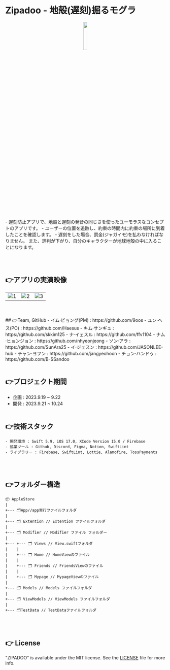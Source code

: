 # Zipadoo - 地殻(遅刻)掘るモグラ
<center><img src="https://github.com/JASONLEE-hub/ZIPADOO-in-TECHIT/assets/81094267/bc47145d-3e22-4be4-8ddc-e2a419ddf853" width="15%" height="15%"></center>
<br/><br/>
- 遅刻防止アプリで、地殻と遅刻の発音の同じさを使ったユーモラスなコンセプトのアプリです。
- ユーザーの位置を追跡し、約束の時間内に約束の場所に到着したことを確認します。
- 遅刻をした場合、罰金(ジャガイモ)を払わなければなりません。 また、評判が下がり、自分のキャラクターが地球地殻の中に入ることになります。
  
<br/><br/>
## 👉アプリの実演映像
<table align="center">
  <tr>
    <td><img src="https://github.com/JASONLEE-hub/ITDA/assets/81094267/46266f8b-799f-4588-b5c0-c15719f74e5b" alt="1">
    <td><img src="https://github.com/JASONLEE-hub/ITDA/assets/81094267/86bd1b46-cc34-46f8-8a1b-0b9b2de27af4" alt="2"></td>
    <td><img src="https://github.com/JASONLEE-hub/ITDA/assets/81094267/88cf4a5f-d0ce-4df9-befa-aa6b8c434412" alt="3"></td>
  </tr>
</table>
<br/><br/>
## 👉Team, GitHub
  - イム·ビョング(PM) : https://github.com/9oos
  - ユン·ヘス(PO) : https://github.com/Haesus
  - キム·サンギュ : https://github.com/skkim125
  - ナ·イェスル : https://github.com/ffv1104
  - ナム·ヒョンジョン : https://github.com/nhyeonjeong
  - ソン·アラ : https://github.com/SunAra25
  - イ·ジェスン : https://github.com/JASONLEE-hub
  - チャン·ヨフン : https://github.com/jangyeohoon
  - チョン·ハンドゥ : https://github.com/B-SSandoo
<br/><br/>
 
## 👉プロジェクト期間
  - 企画 : 2023.9.19 ~ 9.22
  - 開発 : 2023.9.21 ~ 10.24
<br/><br/>
## 👉技術スタック
    - 開発環境 : Swift 5.9, iOS 17.0, XCode Version 15.0 / Firebase
    - 協業ツール : Github, Discord, Figma, Notion, SwiftLint
    - ライブラリー : Firebase, SwiftLint, Lottie, Alamofire, TossPayments
<br/><br/>
## 👉フォルダー構造
```
📦 AppleStore
|
+--- 🗂App//app実行ファイルフォルダ
|
+--- 🗂 Extention // Extention ファイルフォルダ
|
+--- 🗂 Modifier // Modifier ファイル フォルダー
|
+--- +--- 🗂 Views // View.swiftフォルダ
|    |
|    +--- 🗂 Home // HomeViewのファイル
|    |
|    +--- 🗂 Friends // FriendsViewのファイル
|    |
|    +--- 🗂 Mypage // MypageViewのファイル
|
+--- 🗂 Models // Models ファイルフォルダ
|
+--- 🗂 ViewModels // ViewModels ファイルフォルダ
|
+--- 🗂TestData // TestDataファイルフォルダ
```

<br/><br/>

## 👉 License
"ZIPADOO" is available under the MIT license. See the [LICENSE](LICENSE) file for more info.
